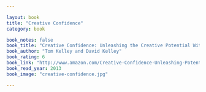 ```yaml
---

layout: book
title: "Creative Confidence"
category: book

book_notes: false
book_title: "Creative Confidence: Unleashing the Creative Potential Within Us All"
book_author: "Tom Kelley and David Kelley"
book_rating: 6
book_link: "http://www.amazon.com/Creative-Confidence-Unleashing-Potential-Within/dp/038534936X/"
book_read_year: 2013
book_image: "creative-confidence.jpg"

---
```

